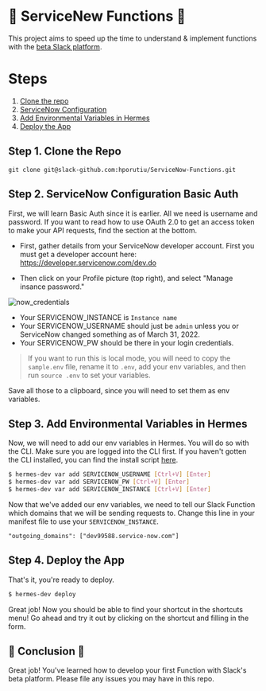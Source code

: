 # 🤖 ServiceNew Functions 🤖

This project aims to speed up the time to understand & implement functions with the [beta Slack platform](https://api.slack.com/future/quickstart). 

# Steps 
1. [Clone the repo](#step-1-clone-the-repo)
2. [ServiceNow Configuration](#step-2-ServiceNow-configuration-basic-auth)
3. [Add Environmental Variables in Hermes](#step-3-add-environmental-variables-in-hermes)
4. [Deploy the App](#step-4-deploy-the-app)

## Step 1. Clone the Repo

```git clone git@slack-github.com:hporutiu/ServiceNow-Functions.git```

## Step 2. ServiceNow Configuration Basic Auth

First, we will learn Basic Auth since it is earlier. All we need is username and password. If you want to read how to use 
OAuth 2.0 to get an access token to make your API requests, find the section at the bottom.

* First, gather details from your ServiceNow developer account. First you must get a developer account here: https://developer.servicenow.com/dev.do

* Then click on your Profile picture (top right), and select "Manage insance password."

![now_credentials](https://media.slack-github.com/user/2212/files/899f8480-b0d8-11ec-8434-13044b9d4ae8)

* Your SERVICENOW_INSTANCE is `Instance name`
* Your SERVICENOW_USERNAME should just be `admin` unless you or ServiceNow changed something as of March 31, 2022.
* Your SERVICENOW_PW should be there in your login credentials.

> If you want to run this is local mode, you will need to copy the `sample.env` file, rename it to `.env`, add your env variables, and then run `source .env` to set your variables. 

Save all those to a clipboard, since you will need to set them as env variables.

## Step 3. Add Environmental Variables in Hermes
Now, we will need to add our env variables in Hermes. You will do so with the CLI. Make sure you are logged into the CLI first. If you haven't gotten the CLI installed, 
you can find the install script [here](https://api.slack.com/future/quickstart).

```bash
$ hermes-dev var add SERVICENOW_USERNAME [Ctrl+V] [Enter]
$ hermes-dev var add SERVICENOW_PW [Ctrl+V] [Enter]
$ hermes-dev var add SERVICENOW_INSTANCE [Ctrl+V] [Enter]
```

Now that we've added our env variables, we need to tell our Slack Function which domains that we will be sending requests to.
Change this line in your manifest file to use your `SERVICENOW_INSTANCE`.

```
"outgoing_domains": ["dev99588.service-now.com"]
```

## Step 4. Deploy the App

That's it, you're ready to deploy.

```bash
$ hermes-dev deploy
```

Great job! Now you should be able to find your shortcut in the shortcuts menu! Go ahead and try it out by clicking on the shortcut and filling in the form.

## 🎊 Conclusion 🎊 

Great job! You've learned how to develop your first Function with Slack's beta platform. Please file any issues you may have in this repo.
